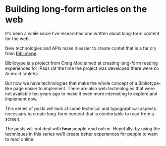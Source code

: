 # Building long-form articles on the web

It's been a while since I've researched and written about long-form content for the web.

New technologies and APIs make it easier to create contet that is a far cry from [Bibliotype](https://craigmod.com/bibliotype/).

Bibliotype is a project from Craig Mod aimed at creating long-form reading experiences for iPads (at the time the project was developed there were no Android tablets).

But now we have technologies that make the whole concept of a Bibliotype-like page easier to implement. There are also web technologies that were not available ten years ago to make it even more interesting to explore and implement now.

This series of posts will look at some technical and typographical aspects necessary to create long-form content that is comfortable to read from a screen.

The posts will not deal with **how** people read online. Hopefully, by using the techniques in this series we'll create better experiences for people to want to read online.
